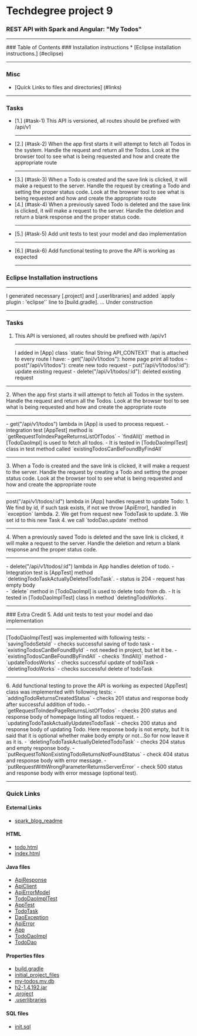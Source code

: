 # Techdegree project 9
### REST API with Spark and Angular: "My Todos"
<hr>
### Table of Contents
### Installation instructions
* [Eclipse installation instructions.] (#eclipse)

<hr>

### Misc
- [Quick Links to files and directories] (#links)

<hr>

### Tasks
* [1.] (#task-1)
    This API is versioned, all routes should be prefixed with /api/v1
    <hr>
* [2.] (#task-2)
    When the app first starts it will attempt to fetch all
    Todos in the system.
    Handle the request and return all the Todos.
    Look at the browser tool to see what is being requested
    and how and create the appropriate route
    <hr>
* [3.] (#task-3)
    When a Todo is created and the save link is clicked, 
    it will make a request to the server. 
    Handle the request by creating a Todo and setting the proper status code.
    Look at the browser tool to see what is being requested 
    and how and create the appropriate route
* [4.] (#task-4)
    When a previously saved Todo is deleted and the save link is clicked, 
    it will make a request to the server. 
    Handle the deletion and return 
    a blank response and the proper status code.
    <hr>
* [5.] (#task-5)
    Add unit tests to test your model and dao implementation
    <hr>
* [6.] (#task-6)
    Add functional testing to prove the API is working as expected
    <hr>


<!--Links-->
<!--External Links-->
[spark_blog_readme]: 
    https://github.com/nikiforov-alexander/pt4-spark-blog#eclipse "https://github.com/nikiforov-alexander/pt4-spark-blog#eclipse"
<!--HTML-->
[todo.html]:
    ./src/main/resources/public/templates/todo.html "./src/main/resources/public/templates/todo.html"
[index.html]:
    ./src/main/resources/public/index.html "./src/main/resources/public/index.html"
<!--Java files-->
[ApiResponse]:
    ./src/test/java/com/teamtreehouse/techdegrees/testing/ApiResponse.java "./src/test/java/com/teamtreehouse/techdegrees/testing/ApiResponse.java"
[ApiClient]:
    ./src/test/java/com/teamtreehouse/techdegrees/testing/ApiClient.java "./src/test/java/com/teamtreehouse/techdegrees/testing/ApiClient.java"
[ApiErrorModel]:
    ./src/test/java/com/teamtreehouse/techdegrees/testing/ApiErrorModel.java "./src/test/java/com/teamtreehouse/techdegrees/testing/ApiErrorModel.java"
[TodoDaoImplTest]:
    ./src/test/java/com/teamtreehouse/techdegrees/dao/TodoDaoImplTest.java "./src/test/java/com/teamtreehouse/techdegrees/dao/TodoDaoImplTest.java"
[AppTest]:
    ./src/test/java/com/teamtreehouse/techdegrees/AppTest.java "./src/test/java/com/teamtreehouse/techdegrees/AppTest.java"
[TodoTask]:
    ./src/main/java/com/teamtreehouse/techdegrees/model/TodoTask.java "./src/main/java/com/teamtreehouse/techdegrees/model/TodoTask.java"
[DaoException]:
    ./src/main/java/com/teamtreehouse/techdegrees/exception/DaoException.java "./src/main/java/com/teamtreehouse/techdegrees/exception/DaoException.java"
[ApiError]:
    ./src/main/java/com/teamtreehouse/techdegrees/exception/ApiError.java "./src/main/java/com/teamtreehouse/techdegrees/exception/ApiError.java"
[App]:
    ./src/main/java/com/teamtreehouse/techdegrees/App.java "./src/main/java/com/teamtreehouse/techdegrees/App.java"
[TodoDaoImpl]:
    ./src/main/java/com/teamtreehouse/techdegrees/dao/TodoDaoImpl.java "./src/main/java/com/teamtreehouse/techdegrees/dao/TodoDaoImpl.java"
[TodoDao]:
    ./src/main/java/com/teamtreehouse/techdegrees/dao/TodoDao.java "./src/main/java/com/teamtreehouse/techdegrees/dao/TodoDao.java"
<!--Properties files-->
[build.gradle]:
    build.gradle "Gradle configuration file: build.gradle"
[initial_project_files]:
    initial-project-files "directory with initial project files from Treeshouse"
[my-todos.mv.db]: 
    data/my-todos.mv.db "H2 databased used in project: my-todos.mv.db"
[h2-1.4.192.jar]:
    h2-1.4.192.jar "H2 database jar file, used to launch server h2-1.4.192.jar"
[.project]:
    .project "Eclipse .project file, generated by IntellijIdea"
[.userlibraries]:
    pt9-todo-rest-api-with-spark.userlibraries "Eclipse .userlibraries file, generated by IntellijIdea: pt9-todo-rest-api-with-spark.userlibraries"
<!--SQL files-->    
[init.sql]:
    ./src/main/resources/db/init.sql "./src/main/resources/db/init.sql"

### Eclipse Installation instructions
<hr> <a id="eclipse"></a>
I generated necessary [.project] and
[.userlibraries] and added `apply plugin : 'eclipse'` line to
[build.gradle]. ... Under construction
<hr>


### Tasks
1. <a id="task-1"></a>
    This API is versioned, all routes should be prefixed with /api/v1
    <hr>
    I added in [App] class `static final String API_CONTEXT` that is
    attached to every route I have:
    - get("/api/v1/todos"): home page print all todos
    - post("/api/v1/todos"): create new todo request
    - put("/api/v1/todos/:id"): update existing request
    - delete("/api/v1/todos/:id"): deleted existing request
<hr>
2. <a id="task-2"></a>
    When the app first starts it will attempt to fetch all
    Todos in the system.
    Handle the request and return all the Todos.
    Look at the browser tool to see what is being requested
    and how and create the appropriate route
    <hr>
    - get("/api/v1/todos") lambda in [App] is used to process request.
    - integration test [AppTest] method is
    `getRequestToIndexPageReturnsListOfTodos`
    - `findAll()` method in [TodoDaoImpl] is used to fetch all todos.
    - It is tested in [TodoDaoImplTest] class in
    test method called `existingTodosCanBeFoundByFindAll`
<hr>
3. <a id="task-3"></a>
    When a Todo is created and the save link is clicked, 
    it will make a request to the server. 
    Handle the request by creating a Todo and setting the proper status code.
    Look at the browser tool to see what is being requested 
    and how and create the appropriate route
    <hr>
    post("/api/v1/todos/:id") lambda in [App] handles request to update
    Todo:
    1. We find by id, if such task exists, if not we throw [ApiError],
      handled in `exception` lambda.
    2. We get from request new TodoTask to update. 
    3. We set id to this new Task
    4. we call `todoDao.update` method
<hr>
4. <a id="task-4"></a>
    When a previously saved Todo is deleted and the save link is clicked, 
    it will make a request to the server. 
    Handle the deletion and return 
    a blank response and the proper status code.
    <hr>
    - delete("/api/v1/todos/:id") lambda in App handles deletion of todo.
    - Integration test is [AppTest] method 
    `deletingTodoTaskActuallyDeletedTodoTask`.
    - status is 204
    - request has empty body
    <br>
    - `delete` method in [TodoDaoImpl] is used to delete todo from db.
    - It is tested in [TodoDaoImplTest] class in method `deletingTodoWorks`. 
    <br>
<hr>
### Extra Credit 
5. <a id="task-5"></a>
    Add unit tests to test your model and dao implementation
    <hr>
    [TodoDaoImplTest] was implemented with following tests:
    - `savingTodoSetsId` - checks successful saving of todo task
    - `existingTodosCanBeFoundById` - not needed in project, but let it be.
    - `existingTodosCanBeFoundByFindAll` - checks `findAll()` method
    - `updateTodosWorks` - checks successful update of todoTask
    - `deletingTodoWorks` - checks successful delete of todoTask
<hr>
6. <a id="task-6"></a>
    Add functional testing to prove the API is working as expected
    [AppTest] class was implemented with following tests:
    - `addingTodoReturnsCreatedStatus` - checks 201 status and response body
    after successful addition of todo.
    - `getRequestToIndexPageReturnsListOfTodos` - checks 200 status and response
    body of homepage listing all todos request. 
    - `updatingTodoTaskActuallyUpdatesTodoTask` - checks 200 status and response
    body of updating Todo. Here response body is not empty, but It is said that
    it is optional whether make body empty or not...So for now leave 
    it as it is.
    - `deletingTodoTaskActuallyDeletedTodoTask` - checks 204 status and
    empty response body.
    - `putRequestToNonExistingTodoReturnsNotFoundStatus` - check 404 status
    and response body with error message.
    - `putRequestWithWrongParameterReturnsServerError` - check 500 status and
    response body with error message (optional test).
<hr>

### Quick Links <a id="links"></a>

#### External Links
- [spark_blog_readme]
    
#### HTML
- [todo.html]
- [index.html]
    
#### Java files
- [ApiResponse]
- [ApiClient]
- [ApiErrorModel]
- [TodoDaoImplTest]
- [AppTest]
- [TodoTask]
- [DaoException]
- [ApiError]
- [App]
- [TodoDaoImpl]
- [TodoDao]
    
#### Properties files
- [build.gradle]
- [initial_project_files]
- [my-todos.mv.db] 
- [h2-1.4.192.jar]
- [.project]
- [.userlibraries]
    
#### SQL files
- [init.sql]

